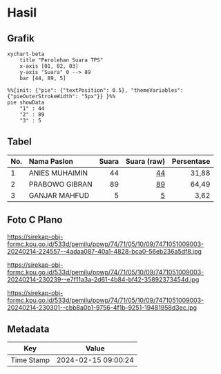 # Hasil

## Grafik

```mermaid
xychart-beta
    title "Perolehan Suara TPS"
    x-axis [01, 02, 03]
    y-axis "Suara" 0 --> 89
    bar [44, 89, 5]
```

```mermaid
%%{init: {"pie": {"textPosition": 0.5}, "themeVariables": {"pieOuterStrokeWidth": "5px"}} }%%
pie showData
    "1" : 44
    "2" : 89
    "3" : 5
```

## Tabel

| No. | Nama Paslon    | Suara | Suara (raw) | Persentase |
|:--- |:-------------- | -----:| -----------:| ----------:|
| 1   | ANIES MUHAIMIN | 44    | [44][p-1]   | 31,88      |
| 2   | PRABOWO GIBRAN | 89    | [89][p-2]   | 64,49      |
| 3   | GANJAR MAHFUD  | 5     | [5][p-3]    | 3,62       |


[p-1]: https://github.com/gigit-pemilu/pemilu-2024-74-sulawesi-tenggara/blob/main/pilpres/hitung-suara/sub/74-sulawesi-tenggara/sub/71-kota-kendari/sub/05-kendari-barat/sub/1009-lahundape/sub/003-tps/sub/paslon-1.txt
[p-2]: https://github.com/gigit-pemilu/pemilu-2024-74-sulawesi-tenggara/blob/main/pilpres/hitung-suara/sub/74-sulawesi-tenggara/sub/71-kota-kendari/sub/05-kendari-barat/sub/1009-lahundape/sub/003-tps/sub/paslon-2.txt
[p-3]: https://github.com/gigit-pemilu/pemilu-2024-74-sulawesi-tenggara/blob/main/pilpres/hitung-suara/sub/74-sulawesi-tenggara/sub/71-kota-kendari/sub/05-kendari-barat/sub/1009-lahundape/sub/003-tps/sub/paslon-3.txt

## Foto C Plano

https://sirekap-obj-formc.kpu.go.id/533d/pemilu/ppwp/74/71/05/10/09/7471051009003-20240214-224557--4adaa087-40a1-4828-bca0-56eb236a5df8.jpg

https://sirekap-obj-formc.kpu.go.id/533d/pemilu/ppwp/74/71/05/10/09/7471051009003-20240214-230239--e7f11a3a-2d61-4b84-bf42-35892373454d.jpg

https://sirekap-obj-formc.kpu.go.id/533d/pemilu/ppwp/74/71/05/10/09/7471051009003-20240214-230301--cbb8a0b1-9756-4f1b-9251-19481958d3ec.jpg


## Metadata

| Key        | Value               |
| ---------- | ------------------- |
| Time Stamp | 2024-02-15 09:00:24 |



